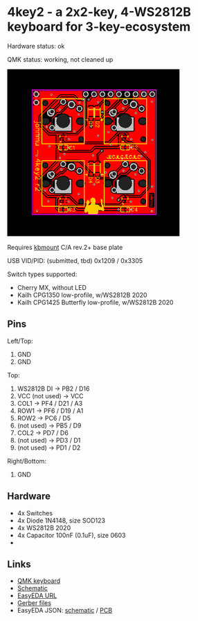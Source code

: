# 4key2 - a 2x2-key, 4-WS2812B keyboard for 3-key-ecosystem

Hardware status: ok

QMK status: working, not cleaned up

![](board.png)

Requires [kbmount](../../kbmount/) C/A rev.2+ base plate

USB VID/PID: (submitted, tbd) 0x1209 / 0x3305

Switch types supported:

* Cherry MX, without LED
* Kailh CPG1350 low-profile, w/WS2812B 2020
* Kailh CPG1425 Butterfly low-profile, w/WS2812B 2020

## Pins

Left/Top: 

1. GND
2. GND

Top:

1. WS2812B DI -> PB2 / D16
2. VCC (not used) -> VCC
3. COL1 -> PF4 / D21 / A3
4. ROW1 -> PF6 / D19 / A1
5. ROW2 -> PC6 / D5
6. (not used) -> PB5 / D9
7. COL2 -> PD7 / D6
8. (not used) -> PD3 / D1
9. (not used) -> PD1 / D2

Right/Bottom:

1. GND

## Hardware

* 4x Switches
* 4x Diode 1N4148, size SOD123
* 4x WS2812B 2020
* 4x Capacitor 100nF (0.1uF), size 0603
* 
## Links

* [QMK keyboard](https://github.com/softplus/3keyecosystem-qmk/tree/main/4key/4key2)
* [Schematic](schematic.pdf)
* [EasyEDA URL](https://easyeda.com/editor#id=9d75b292088f4e02ada83b2bd71683f4)
* [Gerber files](gerber.zip)
* EasyEDA JSON: [schematic](easyeda-schematic.json)
  / [PCB](easyeda-pcb.json)
